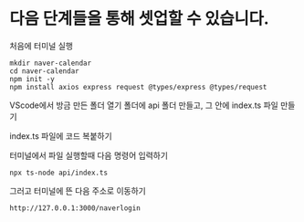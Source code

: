 # 다음 단계들을 통해 셋업할 수 있습니다.

처음에 터미널 실행

```
mkdir naver-calendar
cd naver-calendar
npm init -y
npm install axios express request @types/express @types/request
```

VScode에서 방금 만든 폴더 열기
폴더에 api 폴더 만들고, 그 안에 index.ts 파일 만들기

index.ts 파일에 코드 복붙하기

터미널에서 파일 실행할때 다음 명령어 입력하기

```
npx ts-node api/index.ts
```

그러고 터미널에 뜬 다음 주소로 이동하기

```
http://127.0.0.1:3000/naverlogin
```
